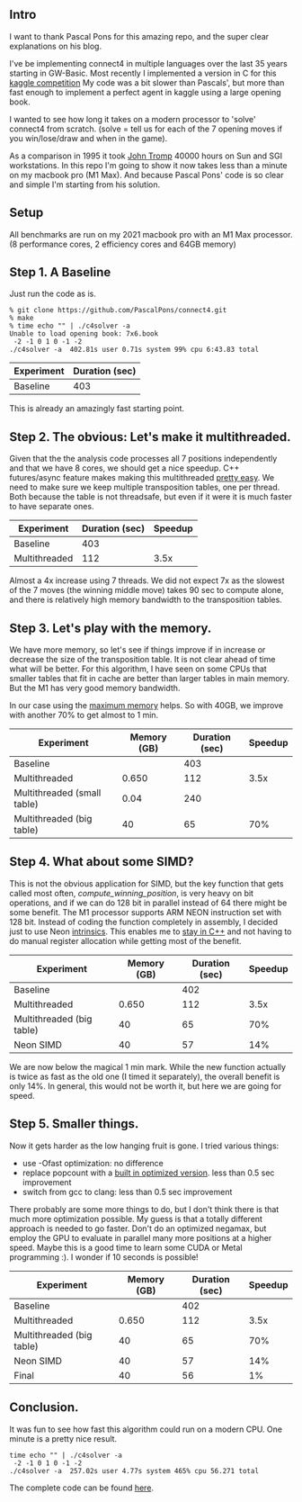 ## Intro
I want to thank Pascal Pons for this amazing repo, and the super clear explanations on his blog. 

I've be implementing connect4 in multiple languages over the last 35 years starting in GW-Basic. Most recently I implemented a version in C for this [kaggle competition](https://www.kaggle.com/competitions/connectx/overview) 
My code was a bit slower than Pascals', but more than fast enough to implement a perfect agent in kaggle using a large opening book. 

I wanted to see how long it takes on a modern processor to 'solve' connect4 from scratch. (solve = tell us for each of the 7 opening moves if you win/lose/draw and when in the game). 

As a comparison in 1995 it took [John Tromp](https://tromp.github.io/c4/c4.htm) 40000 hours on Sun and SGI workstations. In this repo I'm going to show it now takes less than a minute on my macbook pro (M1 Max). And because Pascal Pons' code is so clear and simple I'm starting from his solution.

## Setup
All benchmarks are run on my 2021 macbook pro with an M1 Max processor. (8 performance cores, 2 efficiency cores and 64GB memory)

## Step 1. A Baseline
Just run the code as is.

```
% git clone https://github.com/PascalPons/connect4.git
% make
% time echo "" | ./c4solver -a
Unable to load opening book: 7x6.book
 -2 -1 0 1 0 -1 -2
./c4solver -a  402.81s user 0.71s system 99% cpu 6:43.83 total
```

| Experiment | Duration (sec) |
| --- | --- |
| Baseline | 403 |

This is already an amazingly fast starting point.

## Step 2. The obvious: Let's make it multithreaded.
Given that the the analysis code processes all 7 positions independently and that we have 8 cores, we should get a nice speedup.
C++ futures/async feature makes making this multithreaded [pretty easy](https://github.com/pcnudde/connect4/commit/0c16303d792054acfc39e71f69bad816897544a0#diff-f0068c48beb298a9e249776ef8175a18e8958896b0be6c81a3cf73f450a35350).
We need to make sure we keep multiple transposition tables, one per thread. Both because the table is not threadsafe, but even if it were it is much faster to have separate ones.


| Experiment | Duration (sec) | Speedup
| --- | --- | --- |
| Baseline | 403 | | 
| Multithreaded | 112 | 3.5x |

Almost a 4x increase using 7 threads. We did not expect 7x as the slowest of the 7 moves (the winning middle move) takes 90 sec to compute alone, and there is relatively high memory bandwidth to the transposition tables.

## Step 3. Let's play with the memory.
We have more memory, so let's see if things improve if in increase or decrease the size of the transposition table. It is not clear ahead of time what will be better. For this algorithm, I have seen on some CPUs that smaller tables that fit in cache are better than larger tables in main memory. But the M1 has very good memory bandwidth. 

In our case using the [maximum memory](https://github.com/pcnudde/connect4/commit/6e49b82747b4c307f5f86a06608c45dad7f3cd49#diff-304adfca6c3c2f30bfaabb24f52c8ef03ce929e5b6232cf449431ec6fae90cc8) helps. So with 40GB, we improve with another 70% to get almost to 1 min.

| Experiment | Memory (GB) | Duration (sec) | Speedup
| --- | --- | --- | --- |
| Baseline | | 403 | | 
| Multithreaded |  0.650 | 112 | 3.5x |
| Multithreaded (small table) | 0.04 | 240 | |
| Multithreaded (big table) | 40 | 65 | 70% |

## Step 4. What about some SIMD?
This is not the obvious application for SIMD, but the key function that gets called most often, _compute_winning_position_, is very heavy on bit operations, and if we can do 128 bit in parallel instead of 64 there might be some benefit. The M1 processor supports ARM NEON instruction set with 128 bit. Instead of coding the function completely in assembly, I decided just to use Neon [intrinsics](https://developer.arm.com/documentation/102467/0100/Why-Neon-Intrinsics-). This enables me to [stay in C++](https://github.com/pcnudde/connect4/commit/7b9a9331b2eca1536c68320fc4a03286d9833e4e#diff-2217d624822064f23bf5930540d7716ed3f1f7d6c43ed89d0a454cc83fa67cbf) and not having to do manual register allocation while getting most of the benefit.

| Experiment | Memory (GB) | Duration (sec) | Speedup
| --- | --- | --- | --- |
| Baseline | | 402 | | 
| Multithreaded |  0.650 | 112 | 3.5x |
| Multithreaded (big table) | 40 | 65 | 70% |
| Neon SIMD | 40 | 57 | 14% | 

We are now below the magical 1 min mark. While the new function actually is twice as fast as the old one (I timed it separately), the overall benefit is only 14%. In general, this would not be worth it, but here we are going for speed.

## Step 5. Smaller things.
Now it gets harder as the low hanging fruit is gone. I tried various things:

* use -Ofast optimization: no difference
* replace popcount with a [built in optimized version](https://github.com/pcnudde/connect4/commit/038153b685a86c3064232047235ac0cbbaf2d922#diff-2217d624822064f23bf5930540d7716ed3f1f7d6c43ed89d0a454cc83fa67cbf). less than 0.5 sec improvement
* switch from gcc to clang: less than 0.5 sec improvement

There probably are some more things to do, but I don't think there is that much more optimization possible. 
My guess is that a totally different approach is needed to go faster. Don't do an optimized negamax, but employ the GPU to evaluate in parallel many more positions at a higher speed. Maybe this is a good time to learn some CUDA or Metal programming :). I wonder if 10 seconds is possible!


| Experiment | Memory (GB) | Duration (sec) | Speedup
| --- | --- | --- | --- |
| Baseline | | 402 | | 
| Multithreaded |  0.650 | 112 | 3.5x |
| Multithreaded (big table) | 40 | 65 | 70% |
| Neon SIMD | 40 | 57 | 14% | 
| Final| 40 | 56 | 1% | 

## Conclusion.
It was fun to see how fast this algorithm could run on a modern CPU. One minute is a pretty nice result.

```
time echo "" | ./c4solver -a
 -2 -1 0 1 0 -1 -2
./c4solver -a  257.02s user 4.77s system 465% cpu 56.271 total
```

The complete code can be found [here](https://github.com/pcnudde/connect4/tree/optimized).

